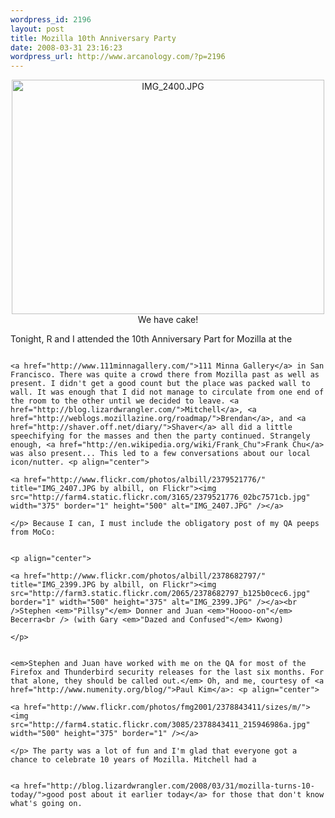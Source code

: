 ```yaml
--- 
wordpress_id: 2196
layout: post
title: Mozilla 10th Anniversary Party
date: 2008-03-31 23:16:23
wordpress_url: http://www.arcanology.com/?p=2196
---
```

<p align="center">
                                                                                                                                                                                                                                                                                                                                                                                                                                                                                                                                                                                                                                                                                                                                                                                                                                                                                                        <a href="http://www.flickr.com/photos/albill/2379520018/" title="IMG_2400.JPG by albill, on Flickr"><img src="http://farm3.static.flickr.com/2224/2379520018_636b711a00.jpg" width="500" height="375" alt="IMG_2400.JPG" /></a>We have cake!
                                                                                                                                                                                                                                                                                                                                                                                                                                                                                                                                                                                                                                                                                                                                                                                                                                                                                                      </p> Tonight, R and I attended the 10th Anniversary Part for Mozilla at the 
                                                                                                                                                                                                                                                                                                                                                                                                                                                                                                                                                                                                                                                                                                                                                                                                                                                                                                      
                                                                                                                                                                                                                                                                                                                                                                                                                                                                                                                                                                                                                                                                                                                                                                                                                                                                                                      <a href="http://www.111minnagallery.com/">111 Minna Gallery</a> in San Francisco. There was quite a crowd there from Mozilla past as well as present. I didn't get a good count but the place was packed wall to wall. It was enough that I did not manage to circulate from one end of the room to the other until we decided to leave. <a href="http://blog.lizardwrangler.com/">Mitchell</a>, <a href="http://weblogs.mozillazine.org/roadmap/">Brendan</a>, and <a href="http://shaver.off.net/diary/">Shaver</a> all did a little speechifying for the masses and then the party continued. Strangely enough, <a href="http://en.wikipedia.org/wiki/Frank_Chu">Frank Chu</a> was also present... This led to a few conversations about our local icon/nutter. <p align="center">
                                                                                                                                                                                                                                                                                                                                                                                                                                                                                                                                                                                                                                                                                                                                                                                                                                                                                                        <a href="http://www.flickr.com/photos/albill/2379521776/" title="IMG_2407.JPG by albill, on Flickr"><img src="http://farm4.static.flickr.com/3165/2379521776_02bc7571cb.jpg" width="375" border="1" height="500" alt="IMG_2407.JPG" /></a>
                                                                                                                                                                                                                                                                                                                                                                                                                                                                                                                                                                                                                                                                                                                                                                                                                                                                                                      </p> Because I can, I must include the obligatory post of my QA peeps from MoCo: 
                                                                                                                                                                                                                                                                                                                                                                                                                                                                                                                                                                                                                                                                                                                                                                                                                                                                                                      
                                                                                                                                                                                                                                                                                                                                                                                                                                                                                                                                                                                                                                                                                                                                                                                                                                                                                                      <p align="center">
                                                                                                                                                                                                                                                                                                                                                                                                                                                                                                                                                                                                                                                                                                                                                                                                                                                                                                        <a href="http://www.flickr.com/photos/albill/2378682797/" title="IMG_2399.JPG by albill, on Flickr"><img src="http://farm3.static.flickr.com/2065/2378682797_b125b0cec6.jpg" border="1" width="500" height="375" alt="IMG_2399.JPG" /></a><br />Stephen <em>"Pillsy"</em> Donner and Juan <em>"Hoooo-on"</em> Becerra<br /> (with Gary <em>"Dazed and Confused"</em> Kwong)
                                                                                                                                                                                                                                                                                                                                                                                                                                                                                                                                                                                                                                                                                                                                                                                                                                                                                                      </p>
                                                                                                                                                                                                                                                                                                                                                                                                                                                                                                                                                                                                                                                                                                                                                                                                                                                                                                      
                                                                                                                                                                                                                                                                                                                                                                                                                                                                                                                                                                                                                                                                                                                                                                                                                                                                                                      <em>Stephen and Juan have worked with me on the QA for most of the Firefox and Thunderbird security releases for the last six months. For that alone, they should be called out.</em> Oh, and me, courtesy of <a href="http://www.numenity.org/blog/">Paul Kim</a>: <p align="center">
                                                                                                                                                                                                                                                                                                                                                                                                                                                                                                                                                                                                                                                                                                                                                                                                                                                                                                        <a href="http://www.flickr.com/photos/fmg2001/2378843411/sizes/m/"><img src="http://farm4.static.flickr.com/3085/2378843411_215946986a.jpg"  width="500" height="375" border="1" /></a>
                                                                                                                                                                                                                                                                                                                                                                                                                                                                                                                                                                                                                                                                                                                                                                                                                                                                                                      </p> The party was a lot of fun and I'm glad that everyone got a chance to celebrate 10 years of Mozilla. Mitchell had a 
                                                                                                                                                                                                                                                                                                                                                                                                                                                                                                                                                                                                                                                                                                                                                                                                                                                                                                      
                                                                                                                                                                                                                                                                                                                                                                                                                                                                                                                                                                                                                                                                                                                                                                                                                                                                                                      <a href="http://blog.lizardwrangler.com/2008/03/31/mozilla-turns-10-today/">good post about it earlier today</a> for those that don't know what's going on.